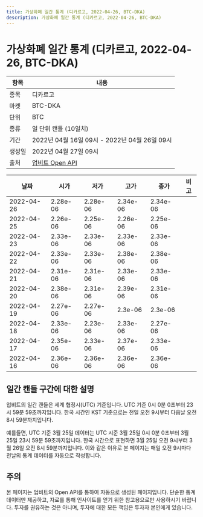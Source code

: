 ```yaml
---
title: 가상화폐 일간 통계 (디카르고, 2022-04-26, BTC-DKA)
description: 가상화폐 일간 통계 (디카르고, 2022-04-26, BTC-DKA)
---
```



가상화폐 일간 통계 (디카르고, 2022-04-26, BTC-DKA)
===

|항목|내용|
|--|--|
|종목|디카르고|
|마켓|BTC-DKA|
|단위|BTC|
|종류|일 단위 캔들 (10일치)|
|기간|2022년 04월 16일 09시 - 2022년 04월 26일 09시|
|생성일|2022년 04월 27일 09시|
|출처|[업비트 Open API](https://docs.upbit.com)|


|날짜|시가|저가|고가|종가|비고|
|--|--|--|--|--|--|
|2022-04-26|2.28e-06|2.28e-06|2.34e-06|2.34e-06|    |
|2022-04-25|2.26e-06|2.25e-06|2.26e-06|2.25e-06|    |
|2022-04-23|2.33e-06|2.33e-06|2.33e-06|2.33e-06|    |
|2022-04-22|2.33e-06|2.33e-06|2.38e-06|2.38e-06|    |
|2022-04-21|2.31e-06|2.31e-06|2.33e-06|2.33e-06|    |
|2022-04-20|2.38e-06|2.31e-06|2.39e-06|2.31e-06|    |
|2022-04-19|2.27e-06|2.27e-06|2.3e-06|2.3e-06|    |
|2022-04-18|2.33e-06|2.23e-06|2.33e-06|2.27e-06|    |
|2022-04-17|2.35e-06|2.33e-06|2.37e-06|2.33e-06|    |
|2022-04-16|2.36e-06|2.36e-06|2.36e-06|2.36e-06|    |


일간 캔들 구간에 대한 설명
---


업비트의 일간 캔들은 세계 협정시(UTC) 기준입니다. 
UTC 기준 0시 0분 0초부터 23시 59분 59초까지입니다. 
한국 시간인 KST 기준으로는 전일 오전 9시부터 다음날 오전 8시 59분까지입니다. 


예를들면, UTC 기준 3월 25일 데이터는 UTC 시준 3월 25일 0시 0분 0초부터 3월 25일 23시 59분 59초까지입니다. 
한국 시간으로 표현하면 3월 25일 오전 9시부터 3월 26일 오전 8시 59분까지입니다. 
이와 같은 이유로 본 페이지는 매일 오전 9시마다 전날의 통계 데이터를 자동으로 작성합니다. 


주의
---


본 페이지는 업비트의 Open API를 통하여 자동으로 생성된 페이지입니다. 
단순한 통계 데이터만 제공하고, 자료를 통해 인사이트를 얻기 위한 참고용으로만 사용하시기 바랍니다. 
투자를 권유하는 것은 아니며, 투자에 대한 모든 책임은 투자자 본인에게 있습니다. 
